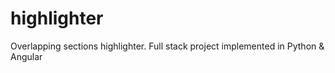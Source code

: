 # highlighter
Overlapping sections highlighter. Full stack project implemented in Python &amp; Angular
